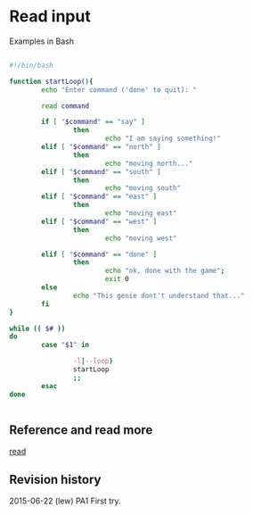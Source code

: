 Read input
==============================
Examples in Bash

```sh

#!/bin/bash

function startLoop(){
        echo "Enter command ('done' to quit): "

        read command

        if [ "$command" == "say" ]
                then
                        echo "I am saying something!"
        elif [ "$command" == "north" ]
                then
                        echo "moving north..."
        elif [ "$command" == "south" ]
                then
                        echo "moving south"
        elif [ "$command" == "east" ]
                then
                        echo "moving east"
        elif [ "$command" == "west" ]
                then
                        echo "moving west"

        elif [ "$command" == "done" ]
                then
                        echo "ok, done with the game";
                        exit 0
        else
                echo "This genie dont't understand that..."
        fi
}

while (( $# ))
do
        case "$1" in

                -l|--loop)
                startLoop
                ;;
        esac
done



```

Reference and read more
------------------------------

[read](#)



Revision history
------------------------------

2015-06-22 (lew) PA1 First try.
